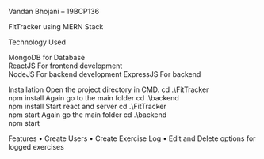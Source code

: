 
Vandan Bhojani – 19BCP136


FitTracker using MERN Stack

Technology Used

MongoDB for Database	
ReactJS	For frontend development	
NodeJS	For backend development	
ExpressJS	For backend
	
Installation
Open the project directory in CMD. 
cd .\FitTracker\
npm install
Again go to the main folder
cd .\backend\
npm install
Start react and server
cd .\FitTracker\
npm start
Again go the main folder
cd .\backend\
npm start

Features
•	Create Users
•	Create Exercise Log
•	Edit and Delete options for logged exercises





